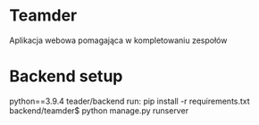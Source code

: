 # Teamder

Aplikacja webowa pomagająca w kompletowaniu zespołów

# Backend setup

python==3.9.4
teader/backend run: pip install -r requirements.txt
backend/teamder$ python manage.py runserver